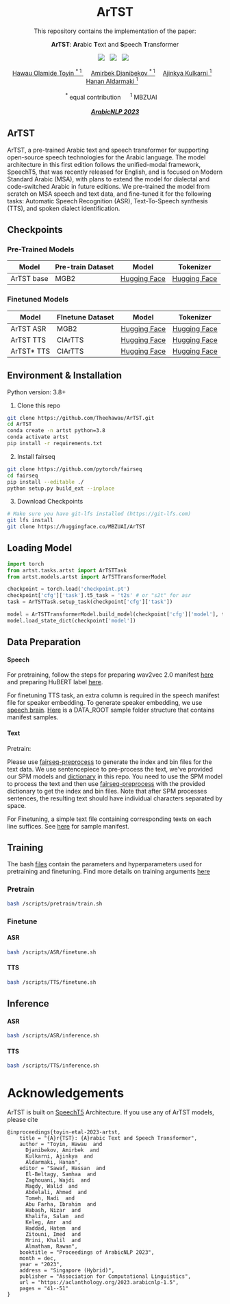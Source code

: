 <div align="center">

<h1> ArTST </h1>
This repository contains the implementation of the paper:

**ArTST**: **Ar**abic **T**ext and **S**peech **T**ransformer

<a href=''> <a href='https://aclanthology.org/2023.arabicnlp-1.5/'><img src='https://img.shields.io/badge/paper-Paper-red'></a> &nbsp;  <a href='https://artstts.wixsite.com/artsttts'><img src='https://img.shields.io/badge/project-Page-green'></a> &nbsp; <a href='https://huggingface.co/spaces/MBZUAI/artst-tts-demo'><img src='https://img.shields.io/badge/demo-Spaces-yellow'></a> &nbsp;

<div>
    <a href='https://www.linkedin.com/in/toyinhawau/' >Hawau Olamide Toyin <sup>* 1</sup> </a>&emsp;
    <a href='https://www.linkedin.com/in/amirbek-djanibekov-a7788b201/' target='_blank'>Amirbek Djanibekov <sup>* 1</a>&emsp;
    <a href='https://www.linkedin.com/in/ajinkya-kulkarni-32b80a130/' target='_blank'>Ajinkya Kulkarni <sup>1</a>&emsp;
    <a href='https://linkedin.com/in/hanan-aldarmaki/' target='_blank'>Hanan Aldarmaki <sup>1</a>&emsp;
</div>
<br>
<div>
    <sup>*</sup> equal contribution &emsp; <sup>1</sup> MBZUAI &emsp;
</div>
<br>
<i><strong><a href='https://aclanthology.org/2023.arabicnlp-1.5/' target='_blank'>ArabicNLP 2023</a></strong></i>
<br>
</div>

## ArTST 
ArTST, a pre-trained Arabic text and speech transformer for supporting open-source speech technologies for the Arabic language. The model architecture in this first edition follows the unified-modal framework, SpeechT5, that was recently released for English, and is focused on Modern Standard Arabic (MSA), with plans to extend the model for dialectal and code-switched Arabic in future editions. We pre-trained the model from scratch on MSA speech and text data, and fine-tuned it for the following tasks: Automatic Speech Recognition (ASR), Text-To-Speech synthesis (TTS), and spoken dialect identification. 


## Checkpoints

### Pre-Trained Models

 Model | Pre-train Dataset | Model | Tokenizer |
| --- | --- | --- | --- |
| ArTST base | MGB2 | [Hugging Face](https://huggingface.co/MBZUAI/ArTST/blob/main/pretrain_checkpoint.pt) | [Hugging Face](https://huggingface.co/MBZUAI/ArTST/blob/main/asr_spm.model)

### Finetuned Models
 Model | FInetune Dataset | Model | Tokenizer |
| --- | --- | --- | --- |
| ArTST ASR | MGB2 | [Hugging Face](https://huggingface.co/MBZUAI/ArTST/blob/main/MGB2_ASR.pt) | [Hugging Face](https://huggingface.co/MBZUAI/ArTST/blob/main/asr_spm.model)|
| ArTST TTS | ClArTTS | [Hugging Face](https://huggingface.co/MBZUAI/ArTST/blob/main/CLARTTS_ArTST_TTS.pt) | [Hugging Face](https://huggingface.co/MBZUAI/ArTST/blob/main/tts_spm.model)|
| ArTST* TTS |  ClArTTS | [Hugging Face](https://huggingface.co/MBZUAI/ArTST/blob/main/CLARTTS_ArTSTstar_TTS.pt) | [Hugging Face](https://huggingface.co/MBZUAI/ArTST/blob/main/tts_spm.model)|


## Environment & Installation

Python version: 3.8+

1) Clone this repo
```bash
git clone https://github.com/Theehawau/ArTST.git
cd ArTST
conda create -n artst python=3.8
conda activate artst
pip install -r requirements.txt
```
2) Install fairseq
```bash
git clone https://github.com/pytorch/fairseq
cd fairseq
pip install --editable ./
python setup.py build_ext --inplace
```

3) Download Checkpoints
```bash
# Make sure you have git-lfs installed (https://git-lfs.com)
git lfs install
git clone https://huggingface.co/MBZUAI/ArTST
```
## Loading Model

```python
import torch
from artst.tasks.artst import ArTSTTask
from artst.models.artst import ArTSTTransformerModel

checkpoint = torch.load('checkpoint.pt')
checkpoint['cfg']['task'].t5_task = 't2s' # or "s2t" for asr
task = ArTSTTask.setup_task(checkpoint['cfg']['task'])

model = ArTSTTransformerModel.build_model(checkpoint['cfg']['model'], task)
model.load_state_dict(checkpoint['model'])
```

## Data Preparation

#### Speech

For pretraining, follow the steps for preparing wav2vec 2.0 manifest [here](https://github.com/pytorch/fairseq/tree/main/examples/wav2vec#prepare-training-data-manifest) and preparing HuBERT label [here](https://github.com/facebookresearch/fairseq/tree/main/examples/hubert/simple_kmeans).

For finetuning TTS task, an extra column is required in the speech manifest file for speaker embedding. To generate speaker embedding, we use [speech brain](https://huggingface.co/speechbrain/spkrec-ecapa-voxceleb). 
[Here](./scripts/DATA_ROOT) is a DATA_ROOT sample folder structure that contains manifest samples.

#### Text 

Pretrain:

Please use [fairseq-preprocess](https://fairseq.readthedocs.io/en/latest/command_line_tools.html#fairseq-preprocess) to generate the index and bin files for the text data. We use sentencepiece to pre-process the text, we've provided our SPM models and [dictionary](./scripts/DATA_ROOT/dict.txt) in this repo. You need to use the SPM model to process the text and then use [fairseq-preprocess](https://fairseq.readthedocs.io/en/latest/command_line_tools.html#fairseq-preprocess) with the provided dictionary to get the index and bin files. Note that after SPM processes sentences, the resulting text should have individual characters separated by space.

For Finetuning, a simple text file containing corresponding texts on each line suffices. See [here](./scripts/DATA_ROOT/test.txt) for sample manifest.

## Training

The bash [files](./scripts/) contain the parameters and hyperparameters used for pretraining and finetuning. Find more details on training arguments [here](https://fairseq.readthedocs.io/en/latest/)


### Pretrain

``` bash
bash /scripts/pretrain/train.sh
```

### Finetune

#### ASR

```bash
bash /scripts/ASR/finetune.sh
```

#### TTS

```bash
bash /scripts/TTS/finetune.sh
```

## Inference
#### ASR

```bash
bash /scripts/ASR/inference.sh
```

#### TTS

```bash
bash /scripts/TTS/inference.sh
```

# Acknowledgements

ArTST is built on [SpeechT5](https://arxiv.org/abs/2110.07205) Architecture. If you use any of ArTST models, please cite 

``` 
@inproceedings{toyin-etal-2023-artst,
    title = "{A}r{TST}: {A}rabic Text and Speech Transformer",
    author = "Toyin, Hawau  and
      Djanibekov, Amirbek  and
      Kulkarni, Ajinkya  and
      Aldarmaki, Hanan",
    editor = "Sawaf, Hassan  and
      El-Beltagy, Samhaa  and
      Zaghouani, Wajdi  and
      Magdy, Walid  and
      Abdelali, Ahmed  and
      Tomeh, Nadi  and
      Abu Farha, Ibrahim  and
      Habash, Nizar  and
      Khalifa, Salam  and
      Keleg, Amr  and
      Haddad, Hatem  and
      Zitouni, Imed  and
      Mrini, Khalil  and
      Almatham, Rawan",
    booktitle = "Proceedings of ArabicNLP 2023",
    month = dec,
    year = "2023",
    address = "Singapore (Hybrid)",
    publisher = "Association for Computational Linguistics",
    url = "https://aclanthology.org/2023.arabicnlp-1.5",
    pages = "41--51"
}
```

